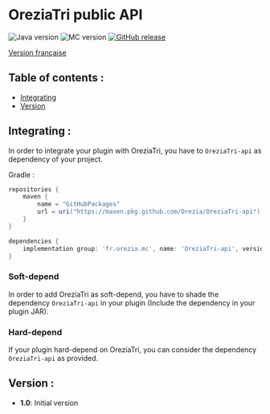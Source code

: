 # OreziaTri public API

![Java version](https://img.shields.io/badge/java-^16-green)
![MC version](https://img.shields.io/badge/MC-v1.17-blue)
[![GitHub release](https://img.shields.io/badge/release-v1.0-blue)](https://github.com/Orezia/OreziaTri-api/releases/tag/1.0)

[Version française](./LISEZMOI.md)

## Table of contents :

- [Integrating](#integrating-)
- [Version](#version-)

## Integrating :

In order to integrate your plugin with OreziaTri, you have to `OreziaTri-api` as dependency of your project.

Gradle :

```groovy
repositories {
    maven {
        name = "GitHubPackages"
        url = uri("https://maven.pkg.github.com/Orezia/OreziaTri-api")
    }
}

dependencies {
    implementation group: 'fr.orezia.mc', name: 'OreziaTri-api', version: VERSION
}
```

### Soft-depend

In order to add OreziaTri as soft-depend, you have to shade the dependency `OreziaTri-api` in your plugin (Include the dependency in your plugin JAR).

### Hard-depend

If your plugin hard-depend on OreziaTri, you can consider the dependency `OreziaTri-api` as provided.

## Version :

- __1.0__: Initial version
